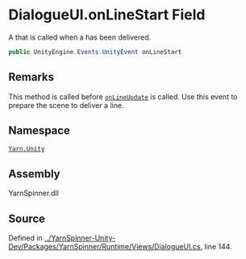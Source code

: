 # DialogueUI.onLineStart Field

A <see cref="!:UnityEngine.Events.UnityEvent"></see> that is called
when a <see cref="!:Line"></see> has been delivered.


```csharp
public UnityEngine.Events.UnityEvent onLineStart
```
## Remarks

This method is called before [`onLineUpdate`](/api/csharp/yarn.unity/dialogueui.onlineupdate.md) is
called. Use this event to prepare the scene to deliver a line.




## Namespace
[`Yarn.Unity`](/api/csharp/yarn.unity/README.md)

## Assembly
YarnSpinner.dll

## Source
Defined in [../YarnSpinner-Unity-Dev/Packages/YarnSpinner/Runtime/Views/DialogueUI.cs](https://github.com/YarnSpinnerTool/YarnSpinner-Unity//blob/develop/Runtime/Views/DialogueUI.cs#L144), line 144.
